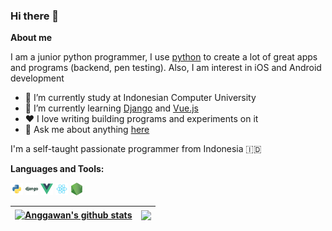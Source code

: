 ### Hi there 👋

**About me**

I am a junior python programmer, I use [python](https://python.org/) to create a lot of great apps and programs (backend, pen testing). Also, I am interest in iOS and Android development

- 🔭 I’m currently study at Indonesian Computer University
- 🌱 I’m currently learning [Django](https://djangoproject.com/) and [Vue.js](https://vuejs.org/)
- ❤️ I love writing building programs and experiments on it
- 💬 Ask me about anything [here](https://github.com/anggawanridho/anggawanridho/issues)

<!--
**anggawanridho/anggawanridho** is a ✨ _special_ ✨ repository because its `README.md` (this file) appears on your GitHub profile.

Here are some ideas to get you started:

- 🔭 I’m currently working on ...
- 🌱 I’m currently learning ...
- 👯 I’m looking to collaborate on ...
- 🤔 I’m looking for help with ...
- 💬 Ask me about ...
- 📫 How to reach me: ...
- 😄 Pronouns: ...
- ⚡ Fun fact: ...
-->


I'm a self-taught passionate programmer from Indonesia 🇮🇩


**Languages and Tools:**  

<code><img height="20" src="https://raw.githubusercontent.com/github/explore/5c058a388828bb5fde0bcafd4bc867b5bb3f26f3/topics/python/python.png"></code>
<code><img height="20" src="https://raw.githubusercontent.com/github/explore/80688e429a7d4ef2fca1e82350fe8e3517d3494d/topics/django/django.png"></code>
<code><img height="20" src="https://raw.githubusercontent.com/github/explore/80688e429a7d4ef2fca1e82350fe8e3517d3494d/topics/vue/vue.png"></code>
<code><img height="20" src="https://raw.githubusercontent.com/github/explore/80688e429a7d4ef2fca1e82350fe8e3517d3494d/topics/react/react.png"></code>
<code><img height="20" src="https://raw.githubusercontent.com/github/explore/80688e429a7d4ef2fca1e82350fe8e3517d3494d/topics/nodejs/nodejs.png"></code>    


| <a href="https://github.com/anggawanridho/anggawanridho"><img align="center" src="https://github-readme-stats.vercel.app/api?username=anggawanridho&show_icons=true&include_all_commits=true&theme=buefy&hide_border=true" alt="Anggawan's github stats" /></a> | <a href="https://github.com/anggawanridho/github-readme-stats"><img align="center" src="https://github-readme-stats.vercel.app/api/top-langs/?username=anggawanridho&layout=compact&theme=buefy&hide_border=true" /></a> |
| ------------- | ------------- |
